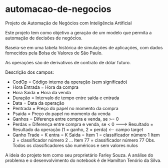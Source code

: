 # automacao-de-negocios
Projeto de Automação de Negócios com Inteligência Artificial

Este projeto tem como objetivo a geração de um modelo que permita a automação de decisões de negócios.

Baseia-se em uma tabela histórica de simulações de aplicações, com dados fornecidos pela Bolsa de Valores de São Paulo.

As operações são de derivativos de contrato de dólar futuro.

Descrição dos campos:

- CodOp = Código interno da operação (sem significado)
- Hora Entrada = Hora da compra
- Hora Saida = Hora da venda
- Duração = Intervalo de tempo entre saída e entrada
- Data = Data da operação
- Pentrada = Preço do papel no momento da compra
- Psaida = Preço do papel no momento da venda
- Ganhos = Diferença entre compra e venda, se >= 0
- Perdas = Diferença entre compra e venda, se < 0
---> Resultado = Resultado da operação (1 = ganho, 2 = perda) <-- campo target
- Ganho Trade =
K entra =
K Saida =
Item 1 = classificador número 1
Item 2 = classificador número 2
...
Item 77 = classificador número 77
Obs. Todos os classificadores são numéricos e sem valores nulos

A ideia do projeto tem como seu proprietário Farley Souza. A análise do problema e o desenvolvimento do notebook é de Hamilton Tenório da Silva.
